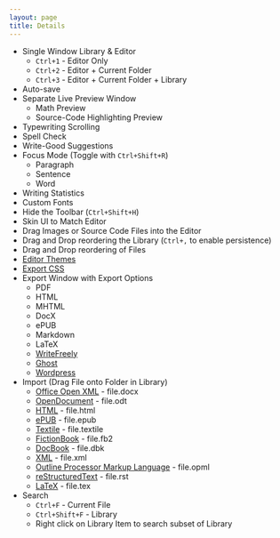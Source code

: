 ```yaml
---
layout: page
title: Details
---
```


* Single Window Library & Editor
  * `Ctrl+1` - Editor Only
  * `Ctrl+2` - Editor + Current Folder
  * `Ctrl+3` - Editor + Current Folder + Library
* Auto-save
* Separate Live Preview Window
  * Math Preview
  * Source-Code Highlighting Preview
* Typewriting Scrolling
* Spell Check
* Write-Good Suggestions
* Focus Mode (Toggle with `Ctrl+Shift+R`)
  * Paragraph
  * Sentence
  * Word
* Writing Statistics
* Custom Fonts
* Hide the Toolbar (`Ctrl+Shift+H`)
* Skin UI to Match Editor
* Drag Images or Source Code Files into the Editor
* Drag and Drop reordering the Library (`Ctrl+,` to enable persistence)
* Drag and Drop reordering of Files
* [Editor Themes](https://themes.thiefmd.com/themes)
* [Export CSS](https://themes.thiefmd.com/export-css)
* Export Window with Export Options
  * PDF
  * HTML
  * MHTML
  * DocX
  * ePUB
  * Markdown
  * LaTeX
  * [WriteFreely](https://writefreely.org)
  * [Ghost](https://ghost.org)
  * [Wordpress](https://wordpress.org)
* Import (Drag File onto Folder in Library)
  * [Office Open XML](https://en.wikipedia.org/wiki/Office_Open_XML) - file.docx
  * [OpenDocument](https://en.wikipedia.org/wiki/OpenDocument) - file.odt
  * [HTML](https://en.wikipedia.org/wiki/HTML) - file.html
  * [ePUB](https://en.wikipedia.org/wiki/EPUB) - file.epub
  * [Textile](https://en.wikipedia.org/wiki/Textile_(markup_language)) - file.textile
  * [FictionBook](https://en.wikipedia.org/wiki/FictionBook) - file.fb2
  * [DocBook](https://en.wikipedia.org/wiki/DocBook) - file.dbk
  * [XML](https://en.wikipedia.org/wiki/XML) - file.xml
  * [Outline Processor Markup Language](https://en.wikipedia.org/wiki/OPML) - file.opml
  * [reStructuredText](https://en.wikipedia.org/wiki/ReStructuredText) - file.rst
  * [LaTeX](https://en.wikipedia.org/wiki/LaTeX) - file.tex
* Search
  * `Ctrl+F` - Current File
  * `Ctrl+Shift+F` - Library
  * Right click on Library Item to search subset of Library
